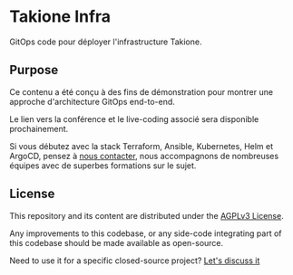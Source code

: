 # Takione Infra
GitOps code pour déployer l'infrastructure Takione.

## Purpose
Ce contenu a été conçu à des fins de démonstration pour montrer une approche d'architecture GitOps end-to-end.

Le lien vers la conférence et le live-coding associé sera disponible prochainement.

Si vous débutez avec la stack Terraform, Ansible, Kubernetes, Helm et ArgoCD, pensez à [nous contacter](mailto:contact@takima.fr), nous accompagnons de nombreuses équipes avec de superbes formations sur le sujet.

## License
This repository and its content are distributed under the [AGPLv3 License](LICENSE.md).

Any improvements to this codebase, or any side-code integrating part of this codebase should be made available as open-source.

Need to use it for a specific closed-source project? [Let's discuss it](mailto:contact@takima.fr)

